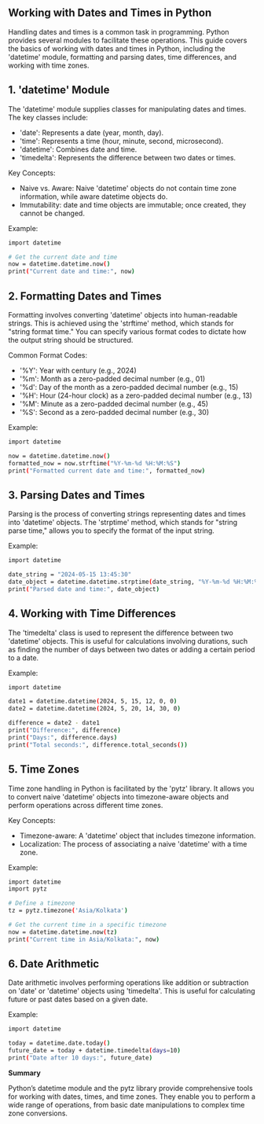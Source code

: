 ## Working with Dates and Times in Python
Handling dates and times is a common task in programming. Python provides several modules to facilitate these operations. 
This guide covers the basics of working with dates and times in Python, including the 'datetime' module, formatting and parsing dates, time differences, 
and working with time zones.

## 1. **'datetime' Module** <br>

The 'datetime' module supplies classes for manipulating dates and times. The key classes include:

* 'date': Represents a date (year, month, day).
* 'time': Represents a time (hour, minute, second, microsecond).
* 'datetime': Combines date and time.
* 'timedelta': Represents the difference between two dates or times.

Key Concepts:

* Naive vs. Aware: Naive 'datetime' objects do not contain time zone information, while aware datetime objects do.
* Immutability: date and time objects are immutable; once created, they cannot be changed.

Example: 
```bash
import datetime

# Get the current date and time
now = datetime.datetime.now()
print("Current date and time:", now)
```
## 2. **Formatting Dates and Times** <br>

Formatting involves converting 'datetime' objects into human-readable strings. This is achieved using the 'strftime' method, which stands for
"string format time." You can specify various format codes to dictate how the output string should be structured.

Common Format Codes:

* '%Y': Year with century (e.g., 2024)
* '%m': Month as a zero-padded decimal number (e.g., 01)
* '%d': Day of the month as a zero-padded decimal number (e.g., 15)
* '%H': Hour (24-hour clock) as a zero-padded decimal number (e.g., 13)
* '%M': Minute as a zero-padded decimal number (e.g., 45)
* '%S': Second as a zero-padded decimal number (e.g., 30)

Example:
```bash
import datetime

now = datetime.datetime.now()
formatted_now = now.strftime("%Y-%m-%d %H:%M:%S")
print("Formatted current date and time:", formatted_now)
```
## 3. **Parsing Dates and Times** <br>

Parsing is the process of converting strings representing dates and times into 'datetime' objects. The 'strptime' method,
which stands for "string parse time," allows you to specify the format of the input string.

Example:
```bash
import datetime

date_string = "2024-05-15 13:45:30"
date_object = datetime.datetime.strptime(date_string, "%Y-%m-%d %H:%M:%S")
print("Parsed date and time:", date_object)
```
## 4. **Working with Time Differences** <br>

The 'timedelta' class is used to represent the difference between two 'datetime' objects. This is useful for calculations involving durations, 
such as finding the number of days between two dates or adding a certain period to a date.

Example:
```bash
import datetime

date1 = datetime.datetime(2024, 5, 15, 12, 0, 0)
date2 = datetime.datetime(2024, 5, 20, 14, 30, 0)

difference = date2 - date1
print("Difference:", difference)
print("Days:", difference.days)
print("Total seconds:", difference.total_seconds())
```
## 5. **Time Zones** <br>

Time zone handling in Python is facilitated by the 'pytz' library. It allows you to convert naive 'datetime' objects into timezone-aware objects 
and perform operations across different time zones.

Key Concepts:

* Timezone-aware: A 'datetime' object that includes timezone information.
* Localization: The process of associating a naive 'datetime' with a time zone.

Example: 
```bash
import datetime
import pytz

# Define a timezone
tz = pytz.timezone('Asia/Kolkata')

# Get the current time in a specific timezone
now = datetime.datetime.now(tz)
print("Current time in Asia/Kolkata:", now)
```
## 6. **Date Arithmetic** <br>

Date arithmetic involves performing operations like addition or subtraction on 'date' or 'datetime' objects using 'timedelta'. 
This is useful for calculating future or past dates based on a given date.

Example:
```bash
import datetime

today = datetime.date.today()
future_date = today + datetime.timedelta(days=10)
print("Date after 10 days:", future_date)
```
**Summary**

Python’s datetime module and the pytz library provide comprehensive tools for working with dates, times, and time zones. 
They enable you to perform a wide range of operations, from basic date manipulations to complex time zone conversions.
